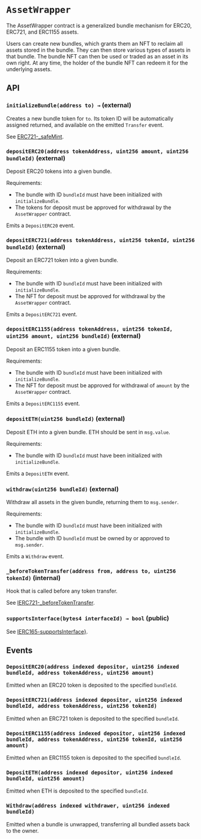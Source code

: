 # `AssetWrapper`

The AssetWrapper contract is a generalized bundle
mechanism for ERC20, ERC721, and ERC1155 assets.

Users can create new bundles, which grants them an NFT to
reclaim all assets stored in the bundle. They can then
store various types of assets in that bundle. The bundle NFT
can then be used or traded as an asset in its own right.
At any time, the holder of the bundle NFT can redeem it for the
underlying assets.

## API

### `initializeBundle(address to) →` (external)

Creates a new bundle token for `to`. Its token ID will be
automatically assigned returned, and available on the emitted `Transfer` event.

See [ERC721-_safeMint](https://docs.openzeppelin.com/contracts/3.x/api/token/erc721#ERC721-_safeMint-address-uint256-).

### `depositERC20(address tokenAddress, uint256 amount, uint256 bundleId)` (external)

Deposit ERC20 tokens into a given bundle.

Requirements:

- The bundle with ID `bundleId` must have been initialized with `initializeBundle`.
- The tokens for deposit must be approved for withdrawal by the
`AssetWrapper` contract.

Emits a `DepositERC20` event.

### `depositERC721(address tokenAddress, uint256 tokenId, uint256 bundleId)` (external)

Deposit an ERC721 token into a given bundle.

Requirements:

- The bundle with ID `bundleId` must have been initialized with `initializeBundle`.
- The NFT for deposit must be approved for withdrawal by the
`AssetWrapper` contract.

Emits a `DepositERC721` event.

### `depositERC1155(address tokenAddress, uint256 tokenId, uint256 amount, uint256 bundleId)` (external)

Deposit an ERC1155 token into a given bundle.

Requirements:

- The bundle with ID `bundleId` must have been initialized with `initializeBundle`.
- The NFT for deposit must be approved for withdrawal of `amount` by the
`AssetWrapper` contract.

Emits a `DepositERC1155` event.

### `depositETH(uint256 bundleId)` (external)

Deposit ETH into a given bundle. ETH should be sent in `msg.value`.

Requirements:

- The bundle with ID `bundleId` must have been initialized with `initializeBundle`.

Emits a `DepositETH` event.

### `withdraw(uint256 bundleId)` (external)

Withdraw all assets in the given bundle, returning them to `msg.sender`.

Requirements:

- The bundle with ID `bundleId` must have been initialized with `initializeBundle`.
- The bundle with ID `bundleId` must be owned by or approved to `msg.sender`.

Emits a `Withdraw` event.

### `_beforeTokenTransfer(address from, address to, uint256 tokenId)` (internal)

Hook that is called before any token transfer.

See [IERC721-_beforeTokenTransfer](https://docs.openzeppelin.com/contracts/3.x/api/token/erc721#ERC721-_beforeTokenTransfer-address-address-uint256-).

### `supportsInterface(bytes4 interfaceId) → bool` (public)

See [IERC165-supportsInterface}](https://docs.openzeppelin.com/contracts/3.x/api/introspection#IERC165-supportsInterface-bytes4-).

## Events

### `DepositERC20(address indexed depositor, uint256 indexed bundleId, address tokenAddress, uint256 amount)`

Emitted when an ERC20 token is deposited to the specified `bundleId`.

### `DepositERC721(address indexed depositor, uint256 indexed bundleId, address tokenAddress, uint256 tokenId)`

Emitted when an ERC721 token is deposited to the specified `bundleId`.

### `DepositERC1155(address indexed depositor, uint256 indexed bundleId, address tokenAddress, uint256 tokenId, uint256 amount)`

Emitted when an ERC1155 token is deposited to the specified `bundleId`.

### `DepositETH(address indexed depositor, uint256 indexed bundleId, uint256 amount)`

Emitted when ETH is deposited to the specified `bundleId`.

### `Withdraw(address indexed withdrawer, uint256 indexed bundleId)`

Emitted when a bundle is unwrapped, transferring all bundled assets back to the owner.